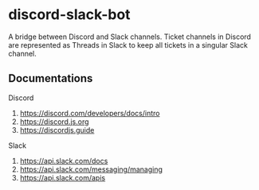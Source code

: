 # discord-slack-bot
A bridge between Discord and Slack channels. Ticket channels in Discord are represented as Threads in Slack to keep all tickets in a singular Slack channel.

## Documentations
Discord
1. https://discord.com/developers/docs/intro
2. https://discord.js.org
3. https://discordjs.guide

Slack
1. https://api.slack.com/docs
2. https://api.slack.com/messaging/managing
3. https://api.slack.com/apis
